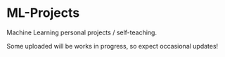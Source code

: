 # ML-Projects
Machine Learning personal projects / self-teaching.

Some uploaded will be works in progress, so expect occasional updates!
